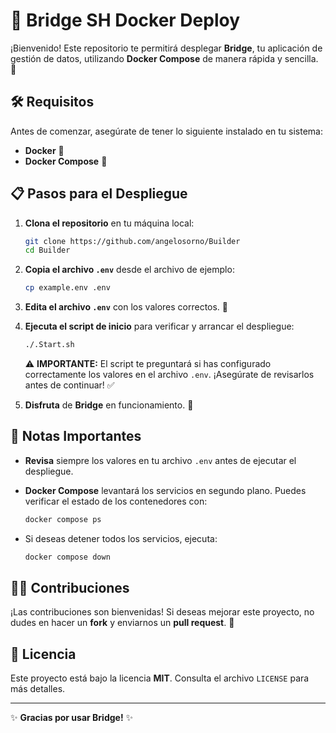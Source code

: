 # 🌉 Bridge SH Docker Deploy

¡Bienvenido! Este repositorio te permitirá desplegar **Bridge**, tu aplicación de gestión de datos, utilizando **Docker Compose** de manera rápida y sencilla. 🌟

## 🛠️ Requisitos

Antes de comenzar, asegúrate de tener lo siguiente instalado en tu sistema:

- **Docker** 🐳
- **Docker Compose** 🧩

## 📋 Pasos para el Despliegue

1. **Clona el repositorio** en tu máquina local:

    ```bash
    git clone https://github.com/angelosorno/Builder
    cd Builder
    ```

2. **Copia el archivo `.env`** desde el archivo de ejemplo:

    ```bash
    cp example.env .env
    ```

3. **Edita el archivo `.env`** con los valores correctos. 📝

4. **Ejecuta el script de inicio** para verificar y arrancar el despliegue:

    ```bash
    ./.Start.sh
    ```

    ⚠️ **IMPORTANTE:** El script te preguntará si has configurado correctamente los valores en el archivo `.env`. ¡Asegúrate de revisarlos antes de continuar! ✅

5. **Disfruta** de **Bridge** en funcionamiento. 🎉

## 🚨 Notas Importantes

- **Revisa** siempre los valores en tu archivo `.env` antes de ejecutar el despliegue.
- **Docker Compose** levantará los servicios en segundo plano. Puedes verificar el estado de los contenedores con:

    ```bash
    docker compose ps
    ```

- Si deseas detener todos los servicios, ejecuta:

    ```bash
    docker compose down
    ```

## 🧑‍💻 Contribuciones

¡Las contribuciones son bienvenidas! Si deseas mejorar este proyecto, no dudes en hacer un **fork** y enviarnos un **pull request**. 🙌

## 📄 Licencia

Este proyecto está bajo la licencia **MIT**. Consulta el archivo `LICENSE` para más detalles.

---

✨ **Gracias por usar Bridge!** ✨
